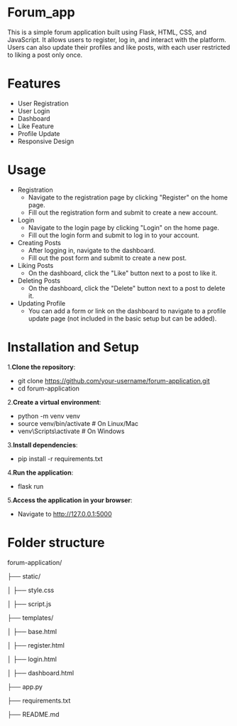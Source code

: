 # Forum_app
This is a simple forum application built using Flask, HTML, CSS, and JavaScript. It allows users to register, log in, and interact with the platform. Users can also update their profiles and like posts, with each user restricted to liking a post only once.

# Features
- User Registration
- User Login
- Dashboard
- Like Feature
- Profile Update
- Responsive Design

# Usage
- Registration
  - Navigate to the registration page by clicking "Register" on the home page.
  - Fill out the registration form and submit to create a new account.
- Login
  - Navigate to the login page by clicking "Login" on the home page.
  - Fill out the login form and submit to log in to your account.
- Creating Posts
  - After logging in, navigate to the dashboard.
  - Fill out the post form and submit to create a new post.
- Liking Posts
  - On the dashboard, click the "Like" button next to a post to like it.
- Deleting Posts
  - On the dashboard, click the "Delete" button next to a post to delete it.
- Updating Profile
  - You can add a form or link on the dashboard to navigate to a profile update page (not included in the basic setup but can be added).

# Installation and Setup
1.**Clone the repository**:
  - git clone https://github.com/your-username/forum-application.git
  - cd forum-application

2.**Create a virtual environment**:
  - python -m venv venv
  - source venv/bin/activate    # On Linux/Mac
  - venv\Scripts\activate       # On Windows

3.**Install dependencies**:
  - pip install -r requirements.txt

4.**Run the application**:
  - flask run

5.**Access the application in your browser**:
  - Navigate to http://127.0.0.1:5000

# Folder structure

forum-application/

├── static/

│   ├── style.css

│   ├── script.js

├── templates/

│   ├── base.html

│   ├── register.html

│   ├── login.html

│   ├── dashboard.html

├── app.py

├── requirements.txt

├── README.md

